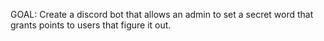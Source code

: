 GOAL: Create a discord bot that allows an admin to set a secret word that grants points to users that figure it out.
